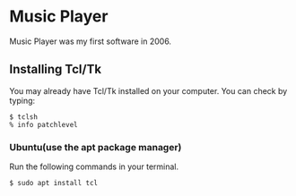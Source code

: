 # Music Player
Music Player was my first software in 2006.

## Installing Tcl/Tk

You may already have Tcl/Tk installed on your computer. You can check by typing:

```
$ tclsh
% info patchlevel
```

### Ubuntu(use the apt package manager)

Run the following commands in your terminal.
```
$ sudo apt install tcl
```

